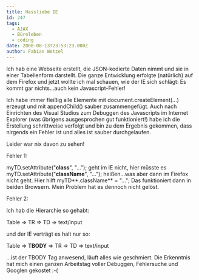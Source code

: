 ```yaml
---
title: Hassliebe IE
id: 247
tags:
  - AJAX
  - Büroleben
  - coding
date: 2008-08-13T23:53:23.000Z
author: Fabian Wetzel
---
```


Ich hab eine Webseite erstellt, die JSON-kodierte Daten nimmt und sie in einer Tabellenform darstellt. Die ganze Entwicklung erfolgte (natürlich) auf dem Firefox und jetzt wollte ich mal schauen, wie der IE sich schlägt: Es kommt gar nichts...auch kein Javascript-Fehler!

Ich habe immer fleißig alle Elemente mit document.createElement(...) erzeugt und mit appendChild() sauber zusammengefügt. Auch nach Einrichten des Visual Studios zum Debuggen des Javascripts im Internet Explorer (was übrigens ausgesprochen gut funktioniert!) habe ich die Erstellung schrittweise verfolgt und bin zu dem Ergebnis gekommen, dass nirgends ein Fehler ist und alles ist sauber durchgelaufen.

Leider war nix davon zu sehen!

Fehler 1:

myTD.setAttribute("**class**", "..."); geht im IE nicht, hier müsste es myTD.setAttribute("**className**", "..."); heißen...was aber dann im Firefox nicht geht. Hier hilft myTD**.className** = "..."; Das funktioniert dann in beiden Browsern. Mein Problem hat es dennoch nicht gelöst.

Fehler 2:

Ich hab die Hierarchie so gehabt:

Table =&gt; TR =&gt; TD =&gt; text/input

und der IE verträgt es halt nur so:

Table =&gt; **TBODY** =&gt; TR =&gt; TD =&gt; text/input

...ist der TBODY Tag anwesend, läuft alles wie geschmiert. Die Erkenntnis hat mich einen ganzen Arbeitstag voller Debuggen, Fehlersuche und Googlen gekostet :-(
